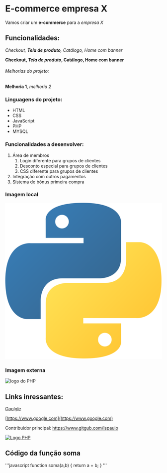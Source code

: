 # E-commerce empresa X

Vamos criar um **e-commerce** para a *empresa X*

## Funcionalidades:

_Checkout, **Tela de produto**, Catálogo, Home com banner_

**Checkout, _Tela de produto_, Catálogo, Home com banner**

###### Melhorias do projeto:

__Melhoria 1__, _melhoria 2_

### Linguagens do projeto:

* HTML
* CSS
* JavaScript
* PHP
* MYSQL

### Funcionalidades a desenvolver:

1. Área de membros
    1. Login diferente para grupos de clientes
    2. Desconto especial para grupos de clientes
    3. CSS diferente para grupos de clientes
2. Integração com outros pagamentos
3. Sistema de bônus primeira compra

### Imagem local

![Logo do Python](img/python-logo.png)

### Imagem externa

![logo do PHP](https://th.bing.com/th/id/R.b81c0382fdfc29bc4a6603c1846f0acf?rik=AUACzJrX%2f0VCdA&riu=http%3a%2f%2fpngimg.com%2fuploads%2fphp%2fphp_PNG35.png&ehk=SDq0mYWBBsWE3A6HnxdvAQErErsuHxmn50YjvmaL83Q%3d&risl=&pid=ImgRaw&r=0)

## Links inressantes:

[Goolgle](https://www.google.com)

[https://www.google.com](https://www.google.com)

Contribuidor principal: https://www.gitgub.com/lspaulo

[![Logo PHP](https://th.bing.com/th/id/R.b81c0382fdfc29bc4a6603c1846f0acf?rik=AUACzJrX%2f0VCdA&riu=http%3a%2f%2fpngimg.com%2fuploads%2fphp%2fphp_PNG35.png&ehk=SDq0mYWBBsWE3A6HnxdvAQErErsuHxmn50YjvmaL83Q%3d&risl=&pid=ImgRaw&r=0)](https://www.gitgub.com/lspaulo)

## Código da função soma

'''javascript
function soma(a,b) {
    return a + b;
}
'''